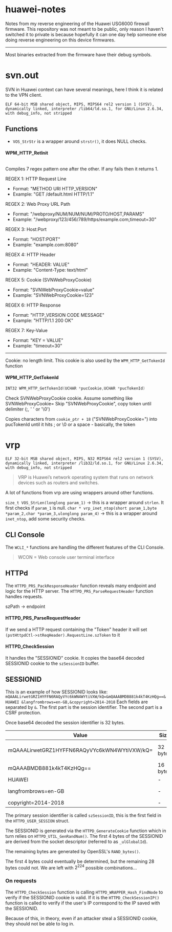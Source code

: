 # huawei-notes
Notes from my reverse engineering of the Huawei USG6000 firewall firmware. This repository was not meant to be public, only reason I haven't switched it to private is because hopefully it can one day help someone else doing reverse engineering on this device firmwares.

---

Most binaries extracted from the firmware have their debug symbols.

# svn.out

SVN in Huawei context can have several meanings, here I think it is related to the VPN client. 

```
ELF 64-bit MSB shared object, MIPS, MIPS64 rel2 version 1 (SYSV), dynamically linked, interpreter /lib64/ld.so.1, for GNU/Linux 2.6.34, with debug_info, not stripped
```

## Functions

- `VOS_StrStr` is a wrapper around `strstr()`, it does NULL checks.

#### WPM_HTTP_RetInit
```c

```

Compiles 7 regex pattern one after the other. If any fails then it returns 1.
   
REGEX 1: HTTP Request Line
- Format: "METHOD URI HTTP_VERSION"
- Example: "GET /default.html HTTP/1.1"

REGEX 2: Web Proxy URL Path
- Format: "/webproxy/NUM/NUM/NUM/PROTO/HOST,PARAMS"
- Example: "/webproxy/123/456/789/https/example.com,timeout=30"

REGEX 3: Host:Port
- Format: "HOST:PORT"
- Example: "example.com:8080"

REGEX 4: HTTP Header
- Format: "HEADER: VALUE"
- Example: "Content-Type: text/html"

REGEX 5: Cookie (SVNWebProxyCookie)
- Format: "SVNWebProxyCookie=value"
- Example: "SVNWebProxyCookie=123"

REGEX 6: HTTP Response
- Format: "HTTP_VERSION CODE MESSAGE"
- Example: "HTTP/1.1 200 OK"

REGEX 7: Key-Value
- Format: "KEY = VALUE"
- Example: "timeout=30"

---
Cookie: no length limit. This cookie is also used by the `WPM_HTTP_GetTokenId` function

#### WPM_HTTP_GetTokenId
```c
INT32 WPM_HTTP_GetTokenId(UCHAR *pucCookie,UCHAR *pucTokenId)
```

Check SVNWebProxyCookie cookie.
Assume something like SVNWebProxyCookie=<token>
Skip "SVNWebProxyCookie", copy token until delimiter (;, ' ' or '\0')

Copies characters from `cookie_ptr + 18` ("SVNWebProxyCookie=") into pucTokenId until it hits ; or \0 or a space - basically, the token

# vrp

`ELF 32-bit MSB shared object, MIPS, N32 MIPS64 rel2 version 1 (SYSV), dynamically linked, interpreter /lib32/ld.so.1, for GNU/Linux 2.6.34, with debug_info, not stripped`

> VRP is Huawei’s network operating system that runs on network devices such as routers and switches.

A lot of functions from vrp are using wrappers around other functions.

`size_t VOS_StrLen(longlong param_1)` -> this is a wrapper around `strlen`. It first checks if `param_1` is null.
`char * vrp_inet_ntop(short param_1,byte *param_2,char *param_3,ulonglong param_4)` -> this is a wrapper around `inet_ntop`, add some security checks.

## CLI Console

The `WCLI_*` functions are handling the different features of the CLI Console.

> WCON = Web console user terminal interface

## HTTPd

The `HTTPD_PRS_PackResponseHeader` function reveals many endpoint and logic for the HTTP server.
The `HTTPD_PRS_ParseRequestHeader` function handles requests.

szPath -> endpoint

#### HTTPD_PRS_ParseRequestHeader

If we send a HTTP request containing the "Token" header it will set `(pstHttpdCtl->stReqHeader).RequestLine.szToken` to it

#### HTTPD_CheckSession

It handles the "SESSIONID" cookie. It copies the base64 decoded SESSIONID cookie to the `szSessionID` buffer.

## SESSIONID

This is an example of how SESSIONID looks like: `mQAAALirwetGRZ1HYFFN6RAQyVYc6kWN4WYtiVXW/kQ=&mQAAABMDB881k4kT4KzHQg==&HUAWEI &langfrombrows=en-GB,&copyright=2014-2018`
Each fields are separated by `&`. The first part is the session identifier. The second part is a CSRF protection. 

Once base64 decoded the session identifier is 32 bytes. 


| Value                                        | Size     | Purpose                    |
|----------------------------------------------|----------|----------------------------|
| mQAAALirwetGRZ1HYFFN6RAQyVYc6kWN4WYtiVXW/kQ= | 32 bytes | Primary session identifier |
| mQAAABMDB881k4kT4KzHQg==                     | 16 bytes | CSRF protection            |
| HUAWEI                                       | -        | static                     |
| langfrombrows=en-GB                          | -        | client language            |
| copyright=2014-2018                          | -        | static                     |


The primary session identifier is called `szSessionID`, this is the first field in the `HTTPD_USER_SESSION` struct. 

The SESSIONID is generated via the `HTTPD_GenerateCookie` function which in turn relies on `HTTPD_UTIL_GenRandNum()`. The first 4 bytes of the SESSIONID are derived from the socket descriptor (referred to as `_ulGlobalId`). 

The remaining bytes are generated by OpenSSL's `RAND_bytes()`.  

The first 4 bytes could eventually be determined, but the remaining 28 bytes could not. We are left with $2^{224}$ possible combinations...

### On requests

The `HTTPD_CheckSession` function is calling `HTTPD_WRAPPER_Hash_FindNode` to verify if the SESSIONID cookie is valid. If it is the `HTTPD_CheckSessionIP()` function is called to verify if the user's IP correspond to the IP saved with the SESSIONID.

Because of this, in theory, even if an attacker steal a SESSIONID cookie, they should not be able to log in.